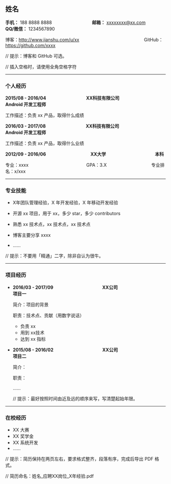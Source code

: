 ## 姓名

**手机：** 188 8888 8888　　　　　　　　　**邮箱：** xxxxxxxx@xx.com　　　　　　　　　**QQ/微信：** 1234567890

博客：http://www.jianshu.com/u/xx 　　　　　　　　　　　　　　 GitHub：https://github.com/xxxx    

// 提示：博客和 GitHub 可选。


// 插入空格时，请使用全角空格字符

-----------------------

### 个人经历

**2015/08 - 2016/04**　　　　　　　　　**XX科技有限公司**　　　　　　　　**Android 开发工程师**

工作描述：负责 xx 产品，取得什么成绩

**2016/03 - 2017/08**　　　　　　　　　**XX科技有限公司**　　　　　　　　**Android 开发工程师**

工作描述：负责 xx 产品，取得什么业绩

**2012/09 - 2016/06**　　　　　　　　　　**XX大学**　　　　　　　　　　　**本科**    

专业：xxxx　　　　　　　　　　　　　GPA：3.X　　　　　　　　　　专业排名：x/xxx  

------------------------

### 专业技能

* X年团队管理经验，X 年开发经验，X 年移动开发经验

* 开源 xx 项目，用于 xx，多少 star，多少 contributors

* 熟悉 xx 技术点，xx 技术点，xx 技术点

* 博客主要分享 xxxx

* ……

// 提示：不要用「精通」二字，除非自认为很牛。

---------------------

### 项目经历

* **2016/03 - 2017/09**　　　　　　　　　　　**XX公司**　　　　　　　　　　　**项目一**

  简介：项目的背景

  职责：技术点、贡献（用数字说话）

  * 负责 xx
  * 用到 xx技术
  * 达到 xx 指标

* **2015/08 - 2016/02**　　　　　　　　　　　**XX公司**　　　　　　　　　　　**项目二**

  简介：

  职责：

  ……

  // 提示：最好按照时间由近及远的顺序来写，写清楚起始年限。

----------------------------------

### 在校经历

* XX 大赛
* XX 奖学金
* XX 系统开发
* ……

// 提示：简历保持在两页左右，要求格式整齐，段落有序，完成后导出 PDF 格式。

// 简历命名：姓名\_应聘XX岗位\_X年经验.pdf